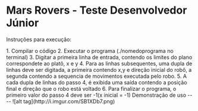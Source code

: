 # Mars Rovers - Teste Desenvolvedor Júnior
<p>Instruções para execução:</p>
1. Compilar o código
2. Executar o programa (./nomedoprograma no terminal)
3. Digitar a primeira linha de entrada, contendo os limites do plano correspondete ao platô, x e y
4. Para as linhas subsequentes, uma dupla de linhas deve ser digitada, a primeira contendo x,y e direção inicial do robô, a segunda contendo a sequencia de movimentos executada pelo robo.
5. A cada dupla de linhas do passo 4, é exibida uma saída contendo a posição final e direção que o robo está voltado
6. Para finalizar o programa, o primeiro valor do passo 4 deve ser -1(x inicial = -1)
Demonstração de uso
----
![alt tag](http://i.imgur.com/SB1XDb7.png)
